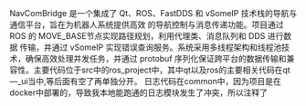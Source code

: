 NavComBridge 是一个集成了 Qt、ROS、FastDDS 和 vSomeIP 技术栈的导航与通信平台，旨在为机器人系统提供高效
的导航控制与消息传递功能。项目通过 ROS 的 MOVE_BASE节点实现路径规划，利用代理类、消息队列和 DDS 进行数据
传输，并通过 vSomeIP 实现错误查询服务。系统采用多线程架构和线程池技术，确保高效处理并发任务，并通过
protobuf 序列化保证跨平台的数据传输和兼容性。主要代码位于src中的ros_project中，其中qt以及ros的主要相关代码在qt—_ui当中,等后面有空了再单独分开。
日志代码在common中，因为项目是在docker中部署的，导致我本地能跑通的日志模块发生了冲突，所以注释了
